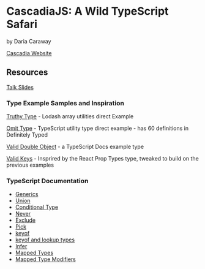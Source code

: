 # CascadiaJS: A Wild TypeScript Safari 
by Daria Caraway

[Cascadia Website](https://2021.cascadiajs.com/)

## Resources
[Talk Slides](https://github.com/darcar31/slides/blob/main/2021/cascadiaJS/WildTypeScriptSafari-CascadiaJS.pdf)

### Type Example Samples and Inspiration

[Truthy Type](https://github.com/DefinitelyTyped/DefinitelyTyped/blob/cd29f1c657713344b002f8a87de631cb3e60989a/types/lodash/common/array.d.ts#L37) - Lodash array utilities direct Example


[Omit Type](https://github.com/microsoft/TypeScript/blob/main/lib/lib.es5.d.ts#L1516) - TypeScript utility type direct example - has 60 definitions in Definitely Typed

[Valid Double Object](https://www.typescriptlang.org/docs/handbook/release-notes/typescript-2-8.html#type-inference-in-conditional-types) - a TypeScript Docs example type

[Valid Keys](https://github.com/DefinitelyTyped/DefinitelyTyped/blob/64952b7a8c790d4a7b1085cdc650fcd86a3f0d3d/types/prop-types/index.d.ts#L36) - Insprired by the React Prop Types type, tweaked to build on the previous examples

### TypeScript Documentation
- [Generics](https://www.typescriptlang.org/docs/handbook/2/generics.html)
- [Union](https://www.typescriptlang.org/docs/handbook/2/everyday-types.html#union-types)
- [Conditional Type](https://www.typescriptlang.org/docs/handbook/2/conditional-types.html)
- [Never](https://www.typescriptlang.org/docs/handbook/2/narrowing.html#the-never-type)
- [Exclude](https://www.typescriptlang.org/docs/handbook/utility-types.html#excludetype-excludedunion)
- [Pick](https://www.typescriptlang.org/docs/handbook/utility-types.html#picktype-keys)
- [keyof](https://www.typescriptlang.org/docs/handbook/2/keyof-types.html#the-keyof-type-operator)
- [keyof and lookup types](https://www.typescriptlang.org/docs/handbook/release-notes/typescript-2-1.html#keyof-and-lookup-types)
- [Infer](https://www.typescriptlang.org/docs/handbook/advanced-types.html#type-inference-in-conditional-types)
- [Mapped Types](https://www.typescriptlang.org/docs/handbook/2/mapped-types.html)
- [Mapped Type Modifiers](https://www.typescriptlang.org/docs/handbook/2/mapped-types.html#mapping-modifiers)

